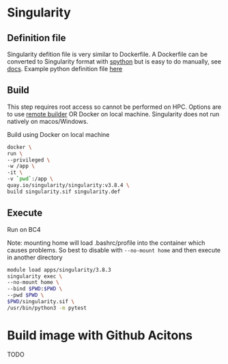 # Singularity

## Definition file

Singularity defition file is very similar to Dockerfile. A Dockerfile can be converted to Singularity format with [spython](https://pypi.org/project/spython/) but is easy to do manually, see [docs](https://docs.sylabs.io/guides/3.8/user-guide/definition_files.html). Example python definition file [here](singularity.def)

## Build

This step requires root access so cannot be performed on HPC. Options are to use [remote builder](https://cloud.sylabs.io/builder) OR Docker on local machine. Singularity does not run natively on macos/Windows.

Build using Docker on local machine

```sh
docker \
run \
--privileged \
-w /app \
-it \
-v `pwd`:/app \
quay.io/singularity/singularity:v3.8.4 \
build singularity.sif singularity.def
```

## Execute

Run on BC4

Note: mounting home will load .bashrc/profile into the container which causes problems. So best to disable with ```--no-mount home``` and then execute in another directory

```sh
module load apps/singularity/3.8.3
singularity exec \
--no-mount home \
--bind $PWD:$PWD \
--pwd $PWD \
$PWD/singularity.sif \
/usr/bin/python3 -m pytest
```

# Build image with Github Acitons

TODO
